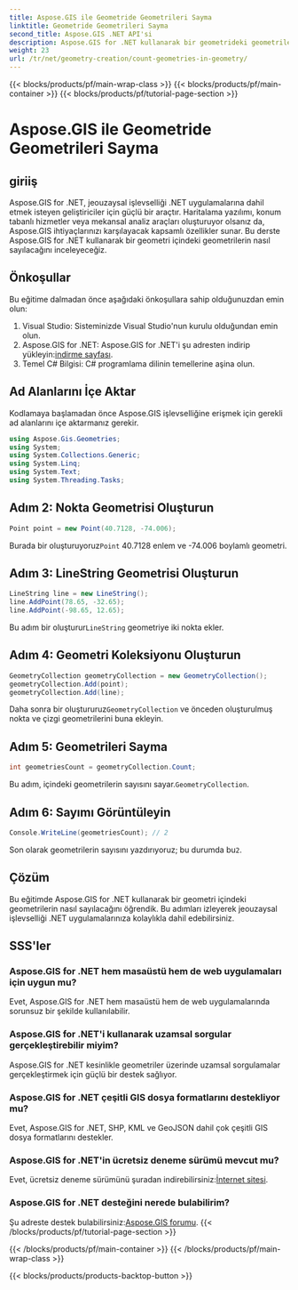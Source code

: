 ```yaml
---
title: Aspose.GIS ile Geometride Geometrileri Sayma
linktitle: Geometride Geometrileri Sayma
second_title: Aspose.GIS .NET API'si
description: Aspose.GIS for .NET kullanarak bir geometrideki geometrileri nasıl sayacağınızı öğrenin. Geliştiriciler için kod örnekleri içeren adım adım eğitim.
weight: 23
url: /tr/net/geometry-creation/count-geometries-in-geometry/
---
```


{{< blocks/products/pf/main-wrap-class >}}
{{< blocks/products/pf/main-container >}}
{{< blocks/products/pf/tutorial-page-section >}}

# Aspose.GIS ile Geometride Geometrileri Sayma

## giriiş
Aspose.GIS for .NET, jeouzaysal işlevselliği .NET uygulamalarına dahil etmek isteyen geliştiriciler için güçlü bir araçtır. Haritalama yazılımı, konum tabanlı hizmetler veya mekansal analiz araçları oluşturuyor olsanız da, Aspose.GIS ihtiyaçlarınızı karşılayacak kapsamlı özellikler sunar. Bu derste Aspose.GIS for .NET kullanarak bir geometri içindeki geometrilerin nasıl sayılacağını inceleyeceğiz.
## Önkoşullar
Bu eğitime dalmadan önce aşağıdaki önkoşullara sahip olduğunuzdan emin olun:
1. Visual Studio: Sisteminizde Visual Studio'nun kurulu olduğundan emin olun.
2. Aspose.GIS for .NET: Aspose.GIS for .NET'i şu adresten indirip yükleyin:[indirme sayfası](https://releases.aspose.com/gis/net/).
3. Temel C# Bilgisi: C# programlama dilinin temellerine aşina olun.

## Ad Alanlarını İçe Aktar
Kodlamaya başlamadan önce Aspose.GIS işlevselliğine erişmek için gerekli ad alanlarını içe aktarmanız gerekir.

```csharp
using Aspose.Gis.Geometries;
using System;
using System.Collections.Generic;
using System.Linq;
using System.Text;
using System.Threading.Tasks;
```

## Adım 2: Nokta Geometrisi Oluşturun
```csharp
Point point = new Point(40.7128, -74.006);
```
 Burada bir oluşturuyoruz`Point` 40.7128 enlem ve -74.006 boylamlı geometri.
## Adım 3: LineString Geometrisi Oluşturun
```csharp
LineString line = new LineString();
line.AddPoint(78.65, -32.65);
line.AddPoint(-98.65, 12.65);
```
 Bu adım bir oluşturur`LineString` geometriye iki nokta ekler.
## Adım 4: Geometri Koleksiyonu Oluşturun
```csharp
GeometryCollection geometryCollection = new GeometryCollection();
geometryCollection.Add(point);
geometryCollection.Add(line);
```
 Daha sonra bir oluştururuz`GeometryCollection` ve önceden oluşturulmuş nokta ve çizgi geometrilerini buna ekleyin.
## Adım 5: Geometrileri Sayma
```csharp
int geometriesCount = geometryCollection.Count;
```
 Bu adım, içindeki geometrilerin sayısını sayar.`GeometryCollection`.
## Adım 6: Sayımı Görüntüleyin
```csharp
Console.WriteLine(geometriesCount); // 2
```
 Son olarak geometrilerin sayısını yazdırıyoruz; bu durumda bu`2`.

## Çözüm
Bu eğitimde Aspose.GIS for .NET kullanarak bir geometri içindeki geometrilerin nasıl sayılacağını öğrendik. Bu adımları izleyerek jeouzaysal işlevselliği .NET uygulamalarınıza kolaylıkla dahil edebilirsiniz.
## SSS'ler
### Aspose.GIS for .NET hem masaüstü hem de web uygulamaları için uygun mu?
Evet, Aspose.GIS for .NET hem masaüstü hem de web uygulamalarında sorunsuz bir şekilde kullanılabilir.
### Aspose.GIS for .NET'i kullanarak uzamsal sorgular gerçekleştirebilir miyim?
Aspose.GIS for .NET kesinlikle geometriler üzerinde uzamsal sorgulamalar gerçekleştirmek için güçlü bir destek sağlıyor.
### Aspose.GIS for .NET çeşitli GIS dosya formatlarını destekliyor mu?
Evet, Aspose.GIS for .NET, SHP, KML ve GeoJSON dahil çok çeşitli GIS dosya formatlarını destekler.
### Aspose.GIS for .NET'in ücretsiz deneme sürümü mevcut mu?
 Evet, ücretsiz deneme sürümünü şuradan indirebilirsiniz:[İnternet sitesi](https://releases.aspose.com/).
### Aspose.GIS for .NET desteğini nerede bulabilirim?
 Şu adreste destek bulabilirsiniz:[Aspose.GIS forumu](https://forum.aspose.com/c/gis/33).
{{< /blocks/products/pf/tutorial-page-section >}}

{{< /blocks/products/pf/main-container >}}
{{< /blocks/products/pf/main-wrap-class >}}

{{< blocks/products/products-backtop-button >}}
